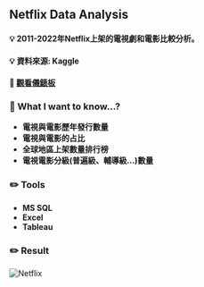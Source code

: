 ## **Netflix Data Analysis**


#### :bulb: 2011-2022年Netflix上架的電視劇和電影比較分析。
#### :bulb: 資料來源: Kaggle
#### :link: [觀看儀錶板](https://public.tableau.com/views/Netfliex_17061778908350/2?:language=zh-TW&:display_count=n&:origin=viz_share_link)


### :book: What I want to know...?
* **電視與電影歷年發行數量**
* **電視與電影的占比**
* **全球地區上架數量排行榜**
* **電視電影分級(普遍級、輔導級...)數量**

### :pencil2: Tools
* **MS SQL**
* **Excel**
* **Tableau**

### :pencil2: Result

![Netflix](https://github.com/Sherlin1996/Netflix-Data-Analysis/assets/106952827/455fb5f4-4d20-48ec-99cb-850b3685cc6f)

